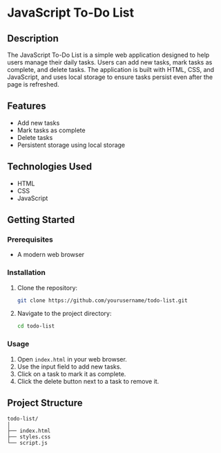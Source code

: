 # JavaScript To-Do List

## Description
The JavaScript To-Do List is a simple web application designed to help users manage their daily tasks. Users can add new tasks, mark tasks as complete, and delete tasks. The application is built with HTML, CSS, and JavaScript, and uses local storage to ensure tasks persist even after the page is refreshed.

## Features
- Add new tasks
- Mark tasks as complete
- Delete tasks
- Persistent storage using local storage

## Technologies Used
- HTML
- CSS
- JavaScript

## Getting Started

### Prerequisites
- A modern web browser

### Installation
1. Clone the repository:
    ```bash
    git clone https://github.com/yourusername/todo-list.git
    ```
2. Navigate to the project directory:
    ```bash
    cd todo-list
    ```

### Usage
1. Open `index.html` in your web browser.
2. Use the input field to add new tasks.
3. Click on a task to mark it as complete.
4. Click the delete button next to a task to remove it.

## Project Structure
```plaintext
todo-list/
│
├── index.html
├── styles.css
└── script.js
